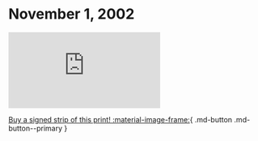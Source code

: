 # November 1, 2002

![](https://www.achewood.com/comic.php?date=11012002)

[Buy a signed strip of this print! :material-image-frame:](https://achewood-holiday-pop-up.myshopify.com/products/strip#11012002){ .md-button .md-button--primary }
